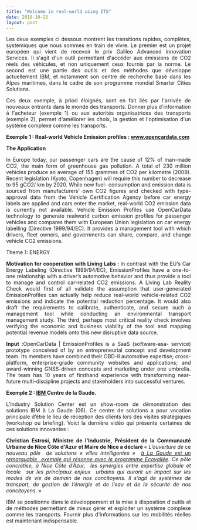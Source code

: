 ```yaml
---
title: "Welcome in real-world using ITS"
date: 2010-10-25
layout: post
---
```


<p style="text-align: justify">Les deux exemples ci dessous montrent les transitions rapides, complètes, systémiques que nous sommes en train de vivre. Le premier est un projet européen qui vient de recevoir le prix Galileo Advanced Innovation Services. Il s'agit d'un outil permettant d'accéder aux émissions de CO2 réels des véhicules, et non uniquement ceux fournis par la norme. Le second est une partie des outils et des méthodes que développe actuellement IBM, et notamment son centre de recherche basé dans les Alpes maritimes, dans le cadre de son programme mondial Smarter Cities Solutions.</p> <p style="text-align: justify">Ces deux exemple, à priori éloignés, sont en fait liés par l'arrivée de nouveaux entrants dans le monde des transports. Donner plus d'information à l'acheteur (exemple 1) ou aux autorités organisatrices des transports (exemple 2), permet d'améliorer les choix, la gestion et l'optimisation d'un système complexe comme les transports. </p>  <!--more-->   <p style="text-align: justify"><strong>Exemple 1 : Real-world Vehicle Emission profiles : <a href="http://www.opencardata.com">www.opencardata.com</a></strong></p> <p style="text-align: justify"><strong>The Application</strong></p> <p style="text-align: justify">In Europe today, our passenger cars are the cause of 12% of man-made CO2, the main form of greenhouse gas pollution. A total of 230 million vehicles produce an average of 155 grammes of CO2 per kilometre (2009). Recent legislation (Kyoto, Copenhagen) will require this number to decrease to 95 gCO2/ km by 2020. While new fuel- consumption and emission data is sourced from manufacturers’ own CO2 figures and checked with type-approval data from the Vehicle Certification Agency before car energy labels are applied and cars enter the market, real-world CO2 emission data is currently not available. Vehicle Emission Profiles use OpenCarData technology to generate realworld carbon emission profiles for passenger vehicles and compares them with European Union legislation on car energy labelling (Directive 1999/94/EC). It provides a management tool with which drivers, fleet owners, and governments can share, compare, and change vehicle CO2 emissions.</p> <p style="text-align: justify">Theme 1: ENERGY</p> <p style="text-align: justify"><strong>Motivation for cooperation with Living Labs : </strong>In contrast with the EU‘s Car Energy Labeling (Directive 1999/94/EC), EmissionProfiles have a one-to-one relationship with a driver’s automotive behavior and thus provide a tool to manage and control car-related CO2 emissions. A Living Lab Reality Check would first of all validate the assumption that user-generated EmissionProfiles can actually help reduce real-world vehicle-related CO2 emissions and indicate the potential reduction percentage. It would also draft the requirements to calibrate, authenticate, and secure such a management tool while conducting an environmental transport management study. The third, perhaps most critical reality check involves verifying the economic and business viability of the tool and mapping potential revenue models onto this new disruptive data source.</p> <p style="text-align: justify"><strong>Input :</strong>OpenCarData | EmissionProfiles is a SaaS (software-asa- service) prototype conceived of by an entrepreneurial concept and development team. Its members have combined their OBD-II automotive expertise; cross-platform, enterprise-grade community websites and applications; and award-winning GNSS-driven concepts and marketing under one umbrella. The team has 10 years of firsthand experience with transforming near-future multi-discipline projects and stakeholders into successful ventures.</p> <p><strong>Exemple 2 : <a href="http://twitter.com/#!/ibmforumlagaude" target="_self">IBM </a>Centre de la Gaude.</strong></p> <p style="text-align: justify">L’Industry Solution Center est un show-room de démonstration des solutions IBM à La Gaude (06). Ce centre de solutions a pour vocation principale d’être le lieu de réception des clients lors des visites stratégiques (workshop ou briefing). Voici la dernière vidéo qui présente certaines de ces solutions innovantes :</p> <p>        </p> <p style="text-align: justify"><strong>Christian Estrosi, Ministre de l’Industrie, Président de la Communauté Urbaine de Nice Côte d'Azur et Maire de Nice a déclaré </strong>« <em>L’ouverture de</em> ce <em>nouveau pôle  de solutions « villes intelligentes »  <a href="http://investincotedazur.com/fr/eco-vallee/index.php">à La Gaude est un remarquable  exemple qui résonne avec le programme Ecovallée</a>. Ce pôle concrétise, à Nice Côte d’Azur,  les synergies entre expertise globale et locale  sur les principaux enjeux  urbains qui auront un impact sur les modes de vie de demain de nos concitoyens.</em> <em>Il s’agit de systèmes de transport, de gestion de l’énergie et de l’eau et de la sécurité de nos concitoyens</em>. »</p> <p style="text-align: justify">IBM se positionne dans le développement et la mise à disposition d'outils et de méthodes permettant de mieux gérer et exploiter un système complexe comme les transports. Fournir plus d'informations sur les mobilités réelles est maintenant indispensable.</p>